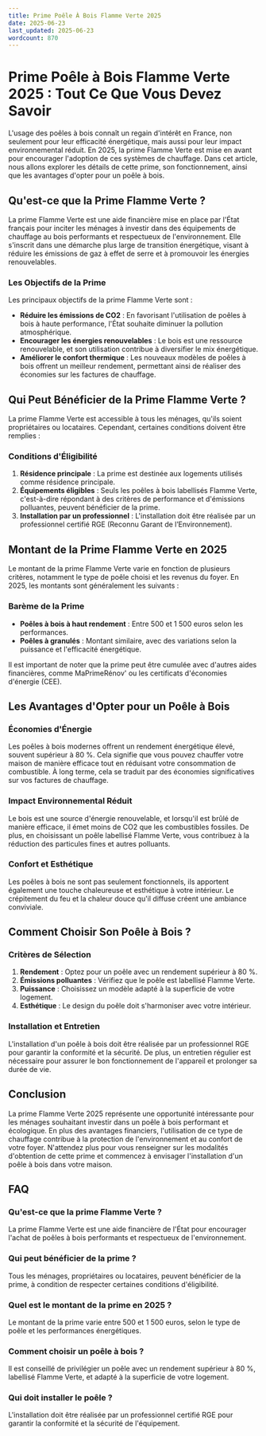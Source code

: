 ```yaml
---
title: Prime Poêle À Bois Flamme Verte 2025
date: 2025-06-23
last_updated: 2025-06-23
wordcount: 870
---
```


# Prime Poêle à Bois Flamme Verte 2025 : Tout Ce Que Vous Devez Savoir

L'usage des poêles à bois connaît un regain d'intérêt en France, non seulement pour leur efficacité énergétique, mais aussi pour leur impact environnemental réduit. En 2025, la prime Flamme Verte est mise en avant pour encourager l'adoption de ces systèmes de chauffage. Dans cet article, nous allons explorer les détails de cette prime, son fonctionnement, ainsi que les avantages d'opter pour un poêle à bois.

## Qu'est-ce que la Prime Flamme Verte ?

La prime Flamme Verte est une aide financière mise en place par l'État français pour inciter les ménages à investir dans des équipements de chauffage au bois performants et respectueux de l'environnement. Elle s'inscrit dans une démarche plus large de transition énergétique, visant à réduire les émissions de gaz à effet de serre et à promouvoir les énergies renouvelables.

### Les Objectifs de la Prime

Les principaux objectifs de la prime Flamme Verte sont :

- **Réduire les émissions de CO2** : En favorisant l'utilisation de poêles à bois à haute performance, l'État souhaite diminuer la pollution atmosphérique.
- **Encourager les énergies renouvelables** : Le bois est une ressource renouvelable, et son utilisation contribue à diversifier le mix énergétique.
- **Améliorer le confort thermique** : Les nouveaux modèles de poêles à bois offrent un meilleur rendement, permettant ainsi de réaliser des économies sur les factures de chauffage.

## Qui Peut Bénéficier de la Prime Flamme Verte ?

La prime Flamme Verte est accessible à tous les ménages, qu'ils soient propriétaires ou locataires. Cependant, certaines conditions doivent être remplies :

### Conditions d'Éligibilité

1. **Résidence principale** : La prime est destinée aux logements utilisés comme résidence principale.
2. **Équipements éligibles** : Seuls les poêles à bois labellisés Flamme Verte, c'est-à-dire répondant à des critères de performance et d'émissions polluantes, peuvent bénéficier de la prime.
3. **Installation par un professionnel** : L'installation doit être réalisée par un professionnel certifié RGE (Reconnu Garant de l’Environnement).

## Montant de la Prime Flamme Verte en 2025

Le montant de la prime Flamme Verte varie en fonction de plusieurs critères, notamment le type de poêle choisi et les revenus du foyer. En 2025, les montants sont généralement les suivants :

### Barème de la Prime

- **Poêles à bois à haut rendement** : Entre 500 et 1 500 euros selon les performances.
- **Poêles à granulés** : Montant similaire, avec des variations selon la puissance et l'efficacité énergétique.

Il est important de noter que la prime peut être cumulée avec d'autres aides financières, comme MaPrimeRénov' ou les certificats d'économies d'énergie (CEE).

## Les Avantages d'Opter pour un Poêle à Bois

### Économies d'Énergie

Les poêles à bois modernes offrent un rendement énergétique élevé, souvent supérieur à 80 %. Cela signifie que vous pouvez chauffer votre maison de manière efficace tout en réduisant votre consommation de combustible. À long terme, cela se traduit par des économies significatives sur vos factures de chauffage.

### Impact Environnemental Réduit

Le bois est une source d'énergie renouvelable, et lorsqu'il est brûlé de manière efficace, il émet moins de CO2 que les combustibles fossiles. De plus, en choisissant un poêle labellisé Flamme Verte, vous contribuez à la réduction des particules fines et autres polluants.

### Confort et Esthétique

Les poêles à bois ne sont pas seulement fonctionnels, ils apportent également une touche chaleureuse et esthétique à votre intérieur. Le crépitement du feu et la chaleur douce qu'il diffuse créent une ambiance conviviale.

## Comment Choisir Son Poêle à Bois ?

### Critères de Sélection

1. **Rendement** : Optez pour un poêle avec un rendement supérieur à 80 %.
2. **Émissions polluantes** : Vérifiez que le poêle est labellisé Flamme Verte.
3. **Puissance** : Choisissez un modèle adapté à la superficie de votre logement.
4. **Esthétique** : Le design du poêle doit s'harmoniser avec votre intérieur.

### Installation et Entretien

L'installation d'un poêle à bois doit être réalisée par un professionnel RGE pour garantir la conformité et la sécurité. De plus, un entretien régulier est nécessaire pour assurer le bon fonctionnement de l'appareil et prolonger sa durée de vie.

## Conclusion

La prime Flamme Verte 2025 représente une opportunité intéressante pour les ménages souhaitant investir dans un poêle à bois performant et écologique. En plus des avantages financiers, l'utilisation de ce type de chauffage contribue à la protection de l'environnement et au confort de votre foyer. N'attendez plus pour vous renseigner sur les modalités d'obtention de cette prime et commencez à envisager l'installation d'un poêle à bois dans votre maison.

## FAQ

### Qu'est-ce que la prime Flamme Verte ?

La prime Flamme Verte est une aide financière de l'État pour encourager l'achat de poêles à bois performants et respectueux de l'environnement.

### Qui peut bénéficier de la prime ?

Tous les ménages, propriétaires ou locataires, peuvent bénéficier de la prime, à condition de respecter certaines conditions d'éligibilité.

### Quel est le montant de la prime en 2025 ?

Le montant de la prime varie entre 500 et 1 500 euros, selon le type de poêle et les performances énergétiques.

### Comment choisir un poêle à bois ?

Il est conseillé de privilégier un poêle avec un rendement supérieur à 80 %, labellisé Flamme Verte, et adapté à la superficie de votre logement.

### Qui doit installer le poêle ?

L'installation doit être réalisée par un professionnel certifié RGE pour garantir la conformité et la sécurité de l'équipement.